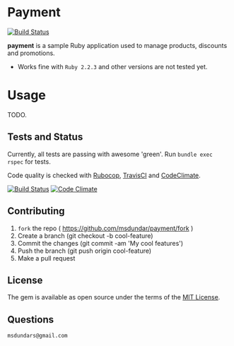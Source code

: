 # Payment
[![Build Status](https://travis-ci.org/edgarlatorre/checkout.svg?branch=master)](https://travis-ci.org/edgarlatorre/checkout)

**payment** is a sample Ruby application used to manage products, discounts and promotions.

* Works fine with `Ruby 2.2.3` and other versions are not tested yet.

# Usage

TODO.

## Tests and Status

Currently, all tests are passing with awesome 'green'. Run `bundle exec rspec` for tests.

Code quality is checked with [Rubocop](https://github.com/bbatsov/rubocop), [TravisCI](https://travis-ci.org/) and [CodeClimate](https://codeclimate.com/).

[![Build Status](https://secure.travis-ci.org/msdundar/payment.svg?branch=master)](http://travis-ci.org/msdundar/payment) [![Code Climate](https://img.shields.io/codeclimate/github/msdundar/payment.svg)](https://codeclimate.com/github/msdundar/payment)

## Contributing

1. `fork` the repo ( https://github.com/msdundar/payment/fork )
2. Create a branch (git checkout -b cool-feature)
3. Commit the changes (git commit -am 'My cool features')
4. Push the branch (git push origin cool-feature)
5. Make a pull request

## License

The gem is available as open source under the terms of the [MIT License](http://opensource.org/licenses/MIT).

## Questions

```
msdundars@gmail.com
```
